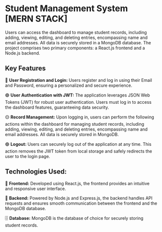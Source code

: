 # Student Management System [MERN STACK]

 Users can access the dashboard to manage student records, including adding, viewing, editing, and deleting entries, encompassing name and email addresses. All data is securely stored in a MongoDB database. The project comprises two primary components: a React.js frontend and a Node.js backend.

## Key Features

🔵 **User Registration and Login:** Users register and log in using their Email and Password, ensuring a personalized and secure experience.

🟣 **User Authentication with JWT:** The application leverages JSON Web Tokens (JWT) for robust user authentication. Users must log in to access the dashboard features, guaranteeing data security.

🟡 **Record Management:** Upon logging in, users can perform the following actions within the dashboard for managing student records, including adding, viewing, editing, and deleting entries, encompassing name and email addresses. All data is securely stored in MongoDB.

🟢 **Logout:** Users can securely log out of the application at any time. This action removes the JWT token from local storage and safely redirects the user to the login page.

## Technologies Used:

🚀 **Frontend:** Developed using React.js, the frontend provides an intuitive and responsive user interface.

🔌 **Backend:** Powered by Node.js and Express.js, the backend handles API requests and ensures smooth communication between the frontend and the MongoDB database.

🗄️ **Database:** MongoDB is the database of choice for securely storing student records.
